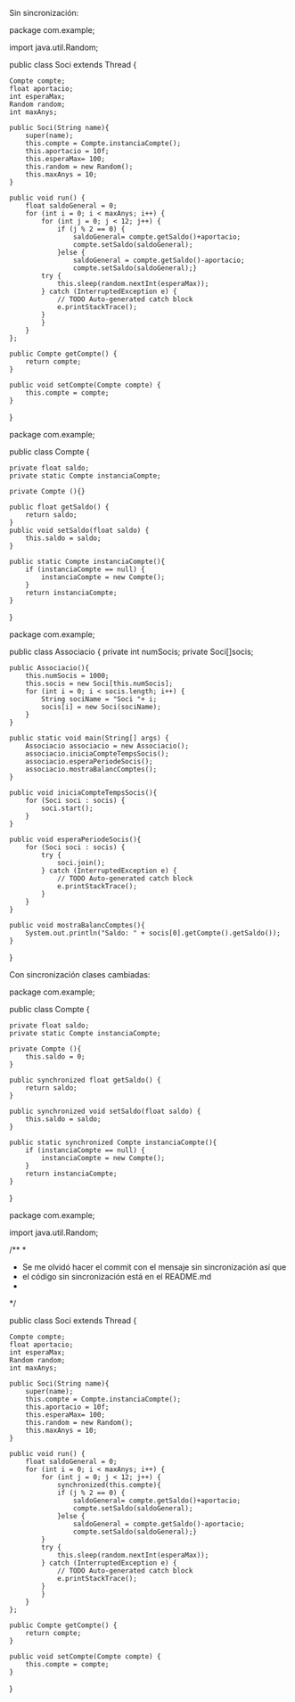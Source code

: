 Sin sincronización:

package com.example;

import java.util.Random;

public class Soci extends Thread {
    
    Compte compte;
    float aportacio;
    int esperaMax;
    Random random;
    int maxAnys;

    public Soci(String name){
        super(name);
        this.compte = Compte.instanciaCompte();
        this.aportacio = 10f;
        this.esperaMax= 100;
        this.random = new Random();
        this.maxAnys = 10;
    }

    public void run() {
        float saldoGeneral = 0;
        for (int i = 0; i < maxAnys; i++) {
            for (int j = 0; j < 12; j++) {
                if (j % 2 == 0) {
                    saldoGeneral= compte.getSaldo()+aportacio;
                    compte.setSaldo(saldoGeneral);
                }else {
                    saldoGeneral = compte.getSaldo()-aportacio;
                    compte.setSaldo(saldoGeneral);}
            try {
                this.sleep(random.nextInt(esperaMax));
            } catch (InterruptedException e) {
                // TODO Auto-generated catch block
                e.printStackTrace();
            }
            }
        }
    };

    public Compte getCompte() {
        return compte;
    }

    public void setCompte(Compte compte) {
        this.compte = compte;
    }

    
}

package com.example;

public class Compte {

    private float saldo;
    private static Compte instanciaCompte;

    private Compte (){}

    public float getSaldo() {
        return saldo;
    }
    public void setSaldo(float saldo) {
        this.saldo = saldo;
    }

    public static Compte instanciaCompte(){
        if (instanciaCompte == null) {
            instanciaCompte = new Compte();
        }
        return instanciaCompte;
    }
    
}

package com.example;

public class Associacio {
    private int numSocis;
    private Soci[]socis;

    public Associacio(){
        this.numSocis = 1000;
        this.socis = new Soci[this.numSocis];
        for (int i = 0; i < socis.length; i++) {
            String sociName = "Soci "+ i;
            socis[i] = new Soci(sociName);
        }
    }

    public static void main(String[] args) {
        Associacio associacio = new Associacio();
        associacio.iniciaCompteTempsSocis();
        associacio.esperaPeriodeSocis();
        associacio.mostraBalancComptes();
    }

    public void iniciaCompteTempsSocis(){
        for (Soci soci : socis) {
            soci.start();
        }
    }

    public void esperaPeriodeSocis(){
        for (Soci soci : socis) {
            try {
                soci.join();
            } catch (InterruptedException e) {
                // TODO Auto-generated catch block
                e.printStackTrace();
            }
        }
    }

    public void mostraBalancComptes(){
        System.out.println("Saldo: " + socis[0].getCompte().getSaldo());
    }
}


Con sincronización clases cambiadas:

package com.example;

public class Compte {

    private float saldo;
    private static Compte instanciaCompte;

    private Compte (){
        this.saldo = 0;
    }

    public synchronized float getSaldo() {
        return saldo;
    }

    public synchronized void setSaldo(float saldo) {
        this.saldo = saldo;
    }

    public static synchronized Compte instanciaCompte(){
        if (instanciaCompte == null) {
            instanciaCompte = new Compte();
        }
        return instanciaCompte;
    }
    
}



package com.example;

import java.util.Random;

/**
 * 
 * Se me olvidó hacer el commit con el mensaje sin sincronización así que 
 * el código sin sincronización está en el README.md
 * 
 */

public class Soci extends Thread {
    
    Compte compte;
    float aportacio;
    int esperaMax;
    Random random;
    int maxAnys;

    public Soci(String name){
        super(name);
        this.compte = Compte.instanciaCompte();
        this.aportacio = 10f;
        this.esperaMax= 100;
        this.random = new Random();
        this.maxAnys = 10;
    }

    public void run() {
        float saldoGeneral = 0;
        for (int i = 0; i < maxAnys; i++) {
            for (int j = 0; j < 12; j++) {
                synchronized(this.compte){
                if (j % 2 == 0) {
                    saldoGeneral= compte.getSaldo()+aportacio;
                    compte.setSaldo(saldoGeneral);
                }else {
                    saldoGeneral = compte.getSaldo()-aportacio;
                    compte.setSaldo(saldoGeneral);}
            }
            try {
                this.sleep(random.nextInt(esperaMax));
            } catch (InterruptedException e) {
                // TODO Auto-generated catch block
                e.printStackTrace();
            }
            }
        }
    };

    public Compte getCompte() {
        return compte;
    }

    public void setCompte(Compte compte) {
        this.compte = compte;
    } 
}

